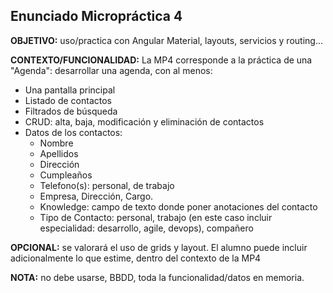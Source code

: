 ## Enunciado Micropráctica 4

**OBJETIVO:** uso/practica con Angular Material, layouts, servicios y routing...

**CONTEXTO/FUNCIONALIDAD:** La MP4 corresponde a la práctica de una "Agenda": desarrollar una agenda, con al menos:

- Una pantalla principal
- Listado de contactos
- Filtrados de búsqueda
- CRUD: alta, baja, modificación y eliminación de contactos
- Datos de los contactos:
  - Nombre
  - Apellidos
  - Dirección
  - Cumpleaños
  - Telefono(s): personal, de trabajo
  - Empresa, Dirección, Cargo.
  - Knowledge: campo de texto donde poner anotaciones del contacto
  - Tipo de Contacto: personal, trabajo (en este caso incluir especialidad: desarrollo, agile, devops), compañero

**OPCIONAL:** se valorará el uso de grids y layout. El alumno puede incluir adicionalmente lo que estime, dentro del contexto de la MP4

**NOTA:** no debe usarse, BBDD, toda la funcionalidad/datos en memoria.
